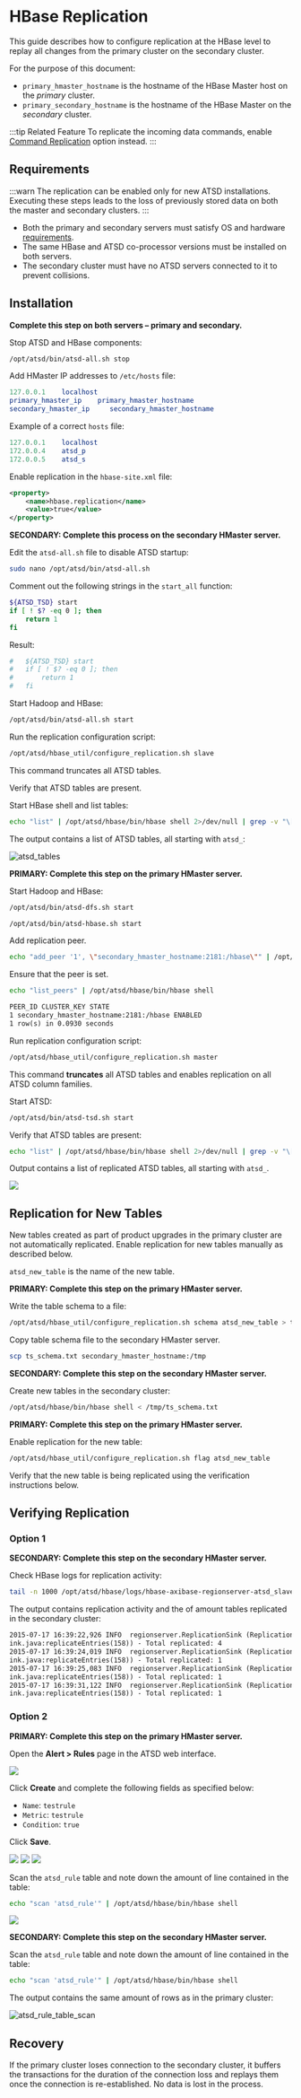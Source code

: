 # HBase Replication

This guide describes how to configure replication at the HBase level to replay all changes from the primary cluster on the secondary cluster.

For the purpose of this document:

* `primary_hmaster_hostname` is the hostname of the HBase Master host on the _primary_ cluster.
* `primary_secondary_hostname` is the hostname of the HBase Master on the _secondary_ cluster.

:::tip Related Feature
To replicate the incoming data commands, enable [Command Replication](command-replication.md) option instead.
:::

## Requirements

:::warn
The replication can be enabled only for new ATSD installations.
Executing these steps leads to the loss of previously stored data on both the master and secondary clusters.
:::

* Both the primary and secondary servers must satisfy OS and hardware [requirements](../installation/requirements.md).
* The same HBase and ATSD co-processor versions must be installed on both servers.
* The secondary cluster must have no ATSD servers connected to it to prevent collisions.

## Installation

**Complete this step on both servers – primary and secondary.**

Stop ATSD and HBase components:

```sh
/opt/atsd/bin/atsd-all.sh stop
```

Add HMaster IP addresses to `/etc/hosts` file:

```elm
127.0.0.1    localhost
primary_hmaster_ip    primary_hmaster_hostname
secondary_hmaster_ip     secondary_hmaster_hostname
```

Example of a correct `hosts` file:

```elm
127.0.0.1    localhost
172.0.0.4    atsd_p
172.0.0.5    atsd_s
```

Enable replication in the `hbase-site.xml` file:

```xml
<property>
    <name>hbase.replication</name>
    <value>true</value>
</property>
```

**SECONDARY: Complete this process on the secondary HMaster server.**

Edit the `atsd-all.sh` file to disable ATSD startup:

```sh
sudo nano /opt/atsd/bin/atsd-all.sh
```

Comment out the following strings in the `start_all` function:

```bash
${ATSD_TSD} start
if [ ! $? -eq 0 ]; then
    return 1
fi
```

Result:

```bash
#   ${ATSD_TSD} start
#   if [ ! $? -eq 0 ]; then
#       return 1
#   fi
```

Start Hadoop and HBase:

```sh
/opt/atsd/bin/atsd-all.sh start
```

Run the replication configuration script:

```sh
/opt/atsd/hbase_util/configure_replication.sh slave
```

This command truncates all ATSD tables.

Verify that ATSD tables are present.

Start HBase shell and list tables:

```sh
echo "list" | /opt/atsd/hbase/bin/hbase shell 2>/dev/null | grep -v "\["
```

The output contains a list of ATSD tables, all starting with `atsd_`:

![](./images/atsd_tables.png "atsd_tables")

**PRIMARY: Complete this step on the primary HMaster server.**

Start Hadoop and HBase:

```sh
/opt/atsd/bin/atsd-dfs.sh start
```

```sh
/opt/atsd/bin/atsd-hbase.sh start
```

Add replication peer.

```sh
echo "add_peer '1', \"secondary_hmaster_hostname:2181:/hbase\"" | /opt/atsd/hbase/bin/hbase shell
```

Ensure that the peer is set.

```sh
echo "list_peers" | /opt/atsd/hbase/bin/hbase shell
```

```txt
PEER_ID CLUSTER_KEY STATE
1 secondary_hmaster_hostname:2181:/hbase ENABLED
1 row(s) in 0.0930 seconds
```

Run replication configuration script:

```sh
/opt/atsd/hbase_util/configure_replication.sh master
```

This command **truncates** all ATSD tables and enables replication on all ATSD column families.

Start ATSD:

```sh
/opt/atsd/bin/atsd-tsd.sh start
```

Verify that ATSD tables are present:

```sh
echo "list" | /opt/atsd/hbase/bin/hbase shell 2>/dev/null | grep -v "\["
```

Output contains a list of replicated ATSD tables, all starting with `atsd_`.

![](./images/atsd_tables.png)

## Replication for New Tables

New tables created as part of product upgrades in the primary cluster are not automatically replicated. Enable replication for new tables manually as described below.

`atsd_new_table` is the name of the new table.

**PRIMARY: Complete this step on the primary HMaster server.**

Write the table schema to a file:

```sh
/opt/atsd/hbase_util/configure_replication.sh schema atsd_new_table > ts_schema.txt
```

Copy table schema file to the secondary HMaster server.

```sh
scp ts_schema.txt secondary_hmaster_hostname:/tmp
```

**SECONDARY: Complete this step on the secondary HMaster server.**

Create new tables in the secondary cluster:

```sh
/opt/atsd/hbase/bin/hbase shell < /tmp/ts_schema.txt
```

**PRIMARY: Complete this step on the primary HMaster server.**

Enable replication for the new table:

```sh
/opt/atsd/hbase_util/configure_replication.sh flag atsd_new_table
```

Verify that the new table is being replicated using the verification instructions below.

## Verifying Replication

### Option 1

**SECONDARY: Complete this step on the secondary HMaster server.**

Check HBase logs for replication activity:

```sh
tail -n 1000 /opt/atsd/hbase/logs/hbase-axibase-regionserver-atsd_slave.log | grep replicated
```

The output contains replication activity and the of amount tables replicated in the secondary cluster:

```txt
2015-07-17 16:39:22,926 INFO  regionserver.ReplicationSink (ReplicationS
ink.java:replicateEntries(158)) - Total replicated: 4
2015-07-17 16:39:24,019 INFO  regionserver.ReplicationSink (ReplicationS
ink.java:replicateEntries(158)) - Total replicated: 1
2015-07-17 16:39:25,083 INFO  regionserver.ReplicationSink (ReplicationS
ink.java:replicateEntries(158)) - Total replicated: 1
2015-07-17 16:39:31,122 INFO  regionserver.ReplicationSink (ReplicationS
ink.java:replicateEntries(158)) - Total replicated: 1
```

### Option 2

**PRIMARY: Complete this step on the primary HMaster server.**

Open the **Alert > Rules** page in the ATSD web interface.

![](./images/replication_1.png)

Click **Create** and complete the following fields as specified below:

* `Name`: `testrule`
* `Metric`: `testrule`
* `Condition`: `true`

Click **Save**.

![](./images/replication_2.png)
![](./images/replication_3.png)
![](./images/replication_4.png)

Scan the `atsd_rule` table and note down the amount of line contained in the
table:

```sh
echo "scan 'atsd_rule'" | /opt/atsd/hbase/bin/hbase shell
```

![](./images/atsd_rule_table_scan1.png)

**SECONDARY: Complete this step on the secondary HMaster server.**

Scan the `atsd_rule` table and note down the amount of line contained in the
table:

```sh
echo "scan 'atsd_rule'" | /opt/atsd/hbase/bin/hbase shell
```

The output contains the same amount of rows as in the primary cluster:

![](./images/atsd_rule_table_scan1.png "atsd_rule_table_scan")

## Recovery

If the primary cluster loses connection to the secondary cluster, it buffers the transactions for the duration of the connection loss and replays them once the connection is re-established. No data is lost in the process.